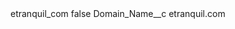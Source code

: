 <?xml version="1.0" encoding="UTF-8"?>
<CustomMetadata xmlns="http://soap.sforce.com/2006/04/metadata" xmlns:xsi="http://www.w3.org/2001/XMLSchema-instance" xmlns:xsd="http://www.w3.org/2001/XMLSchema">
    <label>etranquil_com</label>
    <protected>false</protected>
    <values>
        <field>Domain_Name__c</field>
        <value xsi:type="xsd:string">etranquil.com</value>
    </values>
</CustomMetadata>
